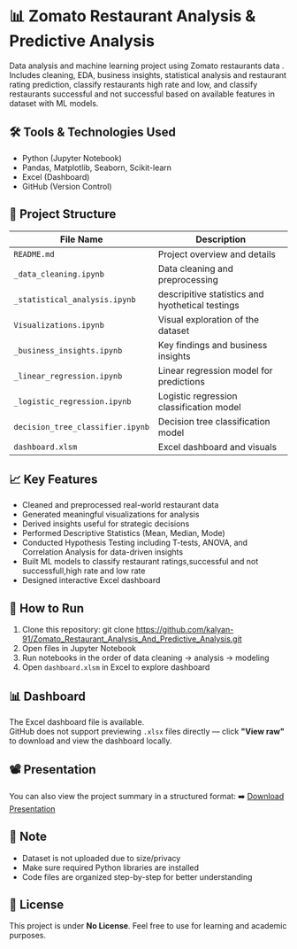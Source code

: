 # 📊 Zomato Restaurant Analysis & Predictive Analysis
Data analysis and machine learning project using Zomato restaurants data . Includes cleaning, EDA, business insights, statistical analysis and restaurant rating prediction, classify restaurants high rate and low, and classify restaurants successful and not successful based on available features in dataset with ML models.

## 🛠️ Tools & Technologies Used
- Python (Jupyter Notebook)
- Pandas, Matplotlib, Seaborn, Scikit-learn
- Excel (Dashboard)
- GitHub (Version Control)

## 📁 Project Structure

| File Name                        | Description                                 |
|----------------------------------|---------------------------------------------|
| `README.md`                      | Project overview and details                |
| `_data_cleaning.ipynb`           | Data cleaning and preprocessing             |
| `_statistical_analysis.ipynb`    | descripitive statistics and hyothetical testings      |
| `Visualizations.ipynb`           | Visual exploration of the dataset           |
| `_business_insights.ipynb`       | Key findings and business insights          |
| `_linear_regression.ipynb`       | Linear regression model for predictions     |
| `_logistic_regression.ipynb`     | Logistic regression classification model    |
| `decision_tree_classifier.ipynb` | Decision tree classification model          |
| `dashboard.xlsm`                 | Excel dashboard and visuals   |

## 📈 Key Features
- Cleaned and preprocessed real-world restaurant data
- Generated meaningful visualizations for analysis
- Derived insights useful for strategic decisions
- Performed Descriptive Statistics (Mean, Median, Mode)
- Conducted Hypothesis Testing including T-tests, ANOVA, and Correlation Analysis for data-driven insights
- Built ML models to classify restaurant ratings,successful and not successfull,high rate and low rate
- Designed interactive Excel dashboard

## 🚀 How to Run
1. Clone this repository:
git clone https://github.com/kalyan-91/Zomato_Restaurant_Analysis_And_Predictive_Analysis.git
2. Open files in Jupyter Notebook
3. Run notebooks in the order of data cleaning → analysis → modeling
4. Open `dashboard.xlsm` in Excel to explore dashboard

## 📊 Dashboard
The Excel dashboard file is available.  
GitHub does not support previewing `.xlsx` files directly — click **"View raw"** to download and view the dashboard locally.

## 📽️ Presentation
You can also view the project summary in a structured format:
➡️ [Download Presentation](./Zomato_Presentation(1).pptx)

## 📂 Note
- Dataset is not uploaded due to size/privacy
- Make sure required Python libraries are installed
- Code files are organized step-by-step for better understanding

## 📎 License
This project is under **No License**. Feel free to use for learning and academic purposes.
